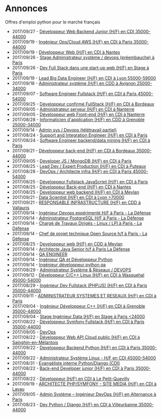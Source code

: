 # Annonces

Offres d'emploi python pour le marché français

* 2017/09/27 - [Développeur Web Backend Junior (H/F) en CDI 35000-44000](http://www.pyjobs.fr/jobs/details/5902/developpeur-web-backend-junior-h-f-en-cdi-35000-44000 "Développeur Web Backend Junior (H/F) en CDI 35000-44000")
* 2017/09/19 - [Ingénieur Ops/Cloud AWS (H/F) en CDI à Paris 35000-44000](http://www.pyjobs.fr/jobs/details/5891/ingenieur-ops-cloud-aws-h-f-en-cdi-a-paris-35000-44000 "Ingénieur Ops/Cloud AWS (H/F) en CDI à Paris 35000-44000")
* 2017/09/19 - [Développeur Web (H/F) en CDI à Nantes](http://www.pyjobs.fr/jobs/details/5892/developpeur-web-h-f-en-cdi-a-nantes "Développeur Web (H/F) en CDI à Nantes")
* 2017/09/26 - [Stage Administrateur système / devops (préembauche) à Paris](http://www.pyjobs.fr/jobs/details/5901/stage-administrateur-systeme-devops-preembauche-a-paris "Stage Administrateur système / devops (préembauche) à Paris")
* 2017/09/26 - [Dev Full Stack dans une start-up web (H/F) en Stage à Paris](http://www.pyjobs.fr/jobs/details/5900/dev-full-stack-dans-une-start-up-web-h-f-en-stage-a-paris "Dev Full Stack dans une start-up web (H/F) en Stage à Paris")
* 2017/09/19 - [Lead Big Data Engineer (H/F) en CDI à Lyon 55000-59000](http://www.pyjobs.fr/jobs/details/5890/lead-big-data-engineer-h-f-en-cdi-a-lyon-55000-59000 "Lead Big Data Engineer (H/F) en CDI à Lyon 55000-59000")
* 2017/09/18 - [Administrateur système (H/F) en CDD à Avignon 25000-34000](http://www.pyjobs.fr/jobs/details/5889/administrateur-systeme-h-f-en-cdd-a-avignon-25000-34000 "Administrateur système (H/F) en CDD à Avignon 25000-34000")
* 2017/09/07 - [Software Engineer Fullstack (H/F) en CDI à Paris 45000-54000](http://www.pyjobs.fr/jobs/details/5877/software-engineer-fullstack-h-f-en-cdi-a-paris-45000-54000 "Software Engineer Fullstack (H/F) en CDI à Paris 45000-54000")
* 2017/09/25 - [Développeur confirmé FullStack (H/F) en CDI à Bordeaux](http://www.pyjobs.fr/jobs/details/5899/developpeur-confirme-fullstack-h-f-en-cdi-a-bordeaux "Développeur confirmé FullStack (H/F) en CDI à Bordeaux")
* 2017/09/05 - [Administrateur serveur (H/F) en CDI à Nanterre](http://www.pyjobs.fr/jobs/details/5873/administrateur-serveur-h-f-en-cdi-a-nanterre "Administrateur serveur (H/F) en CDI à Nanterre")
* 2017/09/05 - [Développeur web Front-end (H/F) en CDI à Nanterre](http://www.pyjobs.fr/jobs/details/5874/developpeur-web-front-end-h-f-en-cdi-a-nanterre "Développeur web Front-end (H/F) en CDI à Nanterre")
* 2017/08/28 - [Informaticien d'application (H/F) en CDD à Grenoble 25000-34000](http://www.pyjobs.fr/jobs/details/5866/informaticien-dapplication-h-f-en-cdd-a-grenoble-25000-34000 "Informaticien d'application (H/F) en CDD à Grenoble 25000-34000")
* 2017/09/14 - [Admin sys / Devops (télétravail partiel)](http://www.pyjobs.fr/jobs/details/5888/admin-sys-devops-teletravail-partiel "Admin sys / Devops (télétravail partiel)")
* 2017/08/24 - [Support and Integration Engineer (H/F) en CDI à Paris](http://www.pyjobs.fr/jobs/details/5858/support-and-integration-engineer-h-f-en-cdi-a-paris "Support and Integration Engineer (H/F) en CDI à Paris")
* 2017/08/24 - [Software Engineer backend/data mining (H/F) en CDI à Paris](http://www.pyjobs.fr/jobs/details/5859/software-engineer-backend-data-mining-h-f-en-cdi-a-paris "Software Engineer backend/data mining (H/F) en CDI à Paris")
* 2017/09/21 - [Développeur back-end (H/F) en CDI à Bordeaux 35000-44000](http://www.pyjobs.fr/jobs/details/5896/developpeur-back-end-h-f-en-cdi-a-bordeaux-35000-44000 "Développeur back-end (H/F) en CDI à Bordeaux 35000-44000")
* 2017/09/05 - [Developer JS / MongoDB (H/F) en CDI à Paris](http://www.pyjobs.fr/jobs/details/5872/developer-js-mongodb-h-f-en-cdi-a-paris "Developer JS / MongoDB (H/F) en CDI à Paris")
* 2017/08/25 - [Lead Dev / Expert Production (H/F) en CDI à Puteaux](http://www.pyjobs.fr/jobs/details/5864/lead-dev-expert-production-h-f-en-cdi-a-puteaux "Lead Dev / Expert Production (H/F) en CDI à Puteaux")
* 2017/08/28 - [DevOps / Architecte infra (H/F) en CDI à Paris 45000-54000](http://www.pyjobs.fr/jobs/details/5865/devops-architecte-infra-h-f-en-cdi-a-paris-45000-54000 "DevOps / Architecte infra (H/F) en CDI à Paris 45000-54000")
* 2017/08/25 - [Développeur Fullstack JavaScript (H/F) en CDI à Paris](http://www.pyjobs.fr/jobs/details/5860/developpeur-fullstack-javascript-h-f-en-cdi-a-paris "Développeur Fullstack JavaScript (H/F) en CDI à Paris")
* 2017/08/25 - [Développeur Back-end (H/F) en CDI à Nantes](http://www.pyjobs.fr/jobs/details/5863/developpeur-back-end-h-f-en-cdi-a-nantes "Développeur Back-end (H/F) en CDI à Nantes")
* 2017/08/25 - [Developpeur web backend (H/F) en CDI à Meylan](http://www.pyjobs.fr/jobs/details/5862/developpeur-web-backend-h-f-en-cdi-a-meylan "Developpeur web backend (H/F) en CDI à Meylan")
* 2017/09/21 - [Data Scientist (H/F) en CDI à Lyon >70000](http://www.pyjobs.fr/jobs/details/5894/data-scientist-h-f-en-cdi-a-lyon-70000 "Data Scientist (H/F) en CDI à Lyon >70000")
* 2017/09/21 - [RESPONSABLE INFRASTRUCTURE (H/F) en CDD à Vallauris](http://www.pyjobs.fr/jobs/details/5895/responsable-infrastructure-h-f-en-cdd-a-vallauris "RESPONSABLE INFRASTRUCTURE (H/F) en CDD à Vallauris")
* 2017/09/14 - [Ingénieur Devops expérimenté H/F à Paris - La Défense](http://www.pyjobs.fr/jobs/details/5885/ingenieur-devops-experimente-h-f-a-paris-la-defense "Ingénieur Devops expérimenté H/F à Paris - La Défense")
* 2017/09/14 - [Administrateur PostgreSQL H/F à Paris - La Défense](http://www.pyjobs.fr/jobs/details/5886/administrateur-postgresql-h-f-a-paris-la-defense "Administrateur PostgreSQL H/F à Paris - La Défense")
* 2017/09/14 - [Chargé de Travaux Dirigés - Linux / LPI à Paris - La Défense](http://www.pyjobs.fr/jobs/details/5887/charge-de-travaux-diriges-linux-lpi-a-paris-la-defense "Chargé de Travaux Dirigés - Linux / LPI à Paris - La Défense")
* 2017/09/14 - [Chef de projet technique Open Source h/f à Paris - La Défense](http://www.pyjobs.fr/jobs/details/5884/chef-de-projet-technique-open-source-h-f-a-paris-la-defense "Chef de projet technique Open Source h/f à Paris - La Défense")
* 2017/08/25 - [Developpeur web (H/F) en CDD à Meylan](http://www.pyjobs.fr/jobs/details/5861/developpeur-web-h-f-en-cdd-a-meylan "Developpeur web (H/F) en CDD à Meylan")
* 2017/09/14 - [Architecte Java Senior h/f à Paris La Défense](http://www.pyjobs.fr/jobs/details/5883/architecte-java-senior-h-f-a-paris-la-defense "Architecte Java Senior h/f à Paris La Défense")
* 2017/09/14 - [QA ENGINEER](http://www.pyjobs.fr/jobs/details/5881/qa-engineer "QA ENGINEER")
* 2017/09/14 - [Ingénieur QA et Développeur Python](http://www.pyjobs.fr/jobs/details/5880/ingenieur-qa-et-developpeur-python "Ingénieur QA et Développeur Python")
* 2017/09/14 - [Ingénieur développeur python qa](http://www.pyjobs.fr/jobs/details/5882/ingenieur-developpeur-python-qa "Ingénieur développeur python qa")
* 2017/08/29 - [Administrateur Système & Réseaux / DEVOPS](http://www.pyjobs.fr/jobs/details/5868/administrateur-systeme-reseaux-devops "Administrateur Système & Réseaux / DEVOPS")
* 2017/09/12 - [Développeur C/C++ Linux (H/F) en CDI à Wasquehal 45000-54000](http://www.pyjobs.fr/jobs/details/5879/developpeur-c-c-linux-h-f-en-cdi-a-wasquehal-45000-54000 "Développeur C/C++ Linux (H/F) en CDI à Wasquehal 45000-54000")
* 2017/08/29 - [Ingénieur Dev Fullstack (PHP/JS) (H/F) en CDI à Paris 35000-44000](http://www.pyjobs.fr/jobs/details/5867/ingenieur-dev-fullstack-php-js-h-f-en-cdi-a-paris-35000-44000 "Ingénieur Dev Fullstack (PHP/JS) (H/F) en CDI à Paris 35000-44000")
* 2017/09/11 - [ADMINISTRATEUR SYSTEMES ET RESEAUX  (H/F) en CDI à Paris](http://www.pyjobs.fr/jobs/details/5878/administrateur-systemes-et-reseaux-h-f-en-cdi-a-paris "ADMINISTRATEUR SYSTEMES ET RESEAUX  (H/F) en CDI à Paris")
* 2017/09/04 - [Ingénieur Développeur C++ (H/F) en CDI à Grenoble 35000-44000](http://www.pyjobs.fr/jobs/details/5871/ingenieur-developpeur-c-h-f-en-cdi-a-grenoble-35000-44000 "Ingénieur Développeur C++ (H/F) en CDI à Grenoble 35000-44000")
* 2017/09/04 - [Stage Ingénieur Data (H/F) en Stage à Paris <24000](http://www.pyjobs.fr/jobs/details/5870/stage-ingenieur-data-h-f-en-stage-a-paris-24000 "Stage Ingénieur Data (H/F) en Stage à Paris <24000")
* 2017/08/22 - [Développeur Symfony Fullstack (H/F) en CDI à Paris 35000-44000](http://www.pyjobs.fr/jobs/details/5854/developpeur-symfony-fullstack-h-f-en-cdi-a-paris-35000-44000 "Développeur Symfony Fullstack (H/F) en CDI à Paris 35000-44000")
* 2017/09/05 - [DevOps](http://www.pyjobs.fr/jobs/details/5876/devops "DevOps")
* 2017/08/22 - [Développeur Web API Cloud public (H/F) en CDI à Sainghin-en-Mélantois](http://www.pyjobs.fr/jobs/details/5855/developpeur-web-api-cloud-public-h-f-en-cdi-a-sainghin-en-melantois "Développeur Web API Cloud public (H/F) en CDI à Sainghin-en-Mélantois")
* 2017/09/22 - [Developpeur Backend Python (H/F) en CDI à Paris 35000-44000](http://www.pyjobs.fr/jobs/details/5897/developpeur-backend-python-h-f-en-cdi-a-paris-35000-44000 "Developpeur Backend Python (H/F) en CDI à Paris 35000-44000")
* 2017/09/22 - [Administrateur Système Linux - H/F en CDI 45000-54000](http://www.pyjobs.fr/jobs/details/5898/administrateur-systeme-linux-h-f-en-cdi-45000-54000 "Administrateur Système Linux - H/F en CDI 45000-54000")
* 2017/08/31 - [Evangéliste interne Python/Django (CDI)](http://www.pyjobs.fr/jobs/details/5869/evangeliste-interne-python-django-cdi "Evangéliste interne Python/Django (CDI)")
* 2017/08/22 - [Back-end Developer junior (H/F) en CDI à Paris 35000-44000](http://www.pyjobs.fr/jobs/details/5852/back-end-developer-junior-h-f-en-cdi-a-paris-35000-44000 "Back-end Developer junior (H/F) en CDI à Paris 35000-44000")
* 2017/08/22 - [Développeur (H/F) en CDI à Le Petit-Quevilly](http://www.pyjobs.fr/jobs/details/5853/developpeur-h-f-en-cdi-a-le-petit-quevilly "Développeur (H/F) en CDI à Le Petit-Quevilly")
* 2017/09/19 - [ARCHITECTE PHP/SYMFONY - SITE MEDIA (H/F) en CDI à Lavau](http://www.pyjobs.fr/jobs/details/5893/architecte-php-symfony-site-media-h-f-en-cdi-a-lavau "ARCHITECTE PHP/SYMFONY - SITE MEDIA (H/F) en CDI à Lavau")
* 2017/09/05 - [Admin Système – Ingénieur DevOps (H/F) en Alternance à Paris](http://www.pyjobs.fr/jobs/details/5875/admin-systeme-ingenieur-devops-h-f-en-alternance-a-paris "Admin Système – Ingénieur DevOps (H/F) en Alternance à Paris")
* 2017/08/23 - [Dev Python / Django (H/F) en CDI à Villeurbanne 35000-44000](http://www.pyjobs.fr/jobs/details/5856/dev-python-django-h-f-en-cdi-a-villeurbanne-35000-44000 "Dev Python / Django (H/F) en CDI à Villeurbanne 35000-44000")

